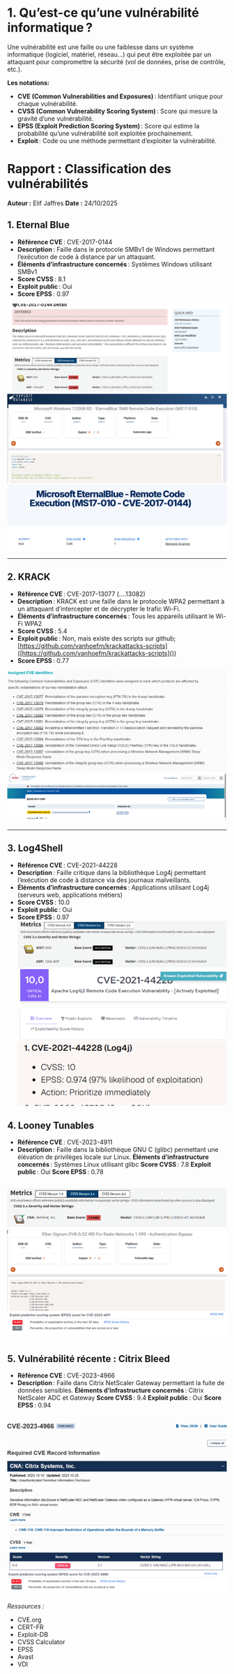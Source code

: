 # 1. Qu’est-ce qu’une vulnérabilité informatique ?

Une vulnérabilité est une faille ou une faiblesse dans un système informatique (logiciel, matériel, réseau…) qui peut être exploitée par un attaquant pour compromettre la sécurité (vol de données, prise de contrôle, etc.).

**Les notations:**

- **CVE (Common Vulnerabilities and Exposures)** : Identifiant unique pour chaque vulnérabilité.
- **CVSS (Common Vulnerability Scoring System)** : Score qui mesure la gravité d’une vulnérabilité.
- **EPSS (Exploit Prediction Scoring System)** : Score qui estime la probabilité qu’une vulnérabilité soit exploitée prochainement.
- **Exploit** : Code ou une méthode permettant d’exploiter la vulnérabilité.

# Rapport : Classification des vulnérabilités

**Auteur :** Elif Jaffres
**Date :** 24/10/2025

## 1. Eternal Blue

- **Référence CVE** : CVE-2017-0144
- **Description** : Faille dans le protocole SMBv1 de Windows permettant l’exécution de code à distance par un attaquant.
-  **Éléments d’infrastructure concernés** : Systèmes Windows utilisant SMBv1
-  **Score CVSS** : 8.1
- **Exploit public** : Oui
-  **Score EPSS** : 0.97

  ![alt text](images/CVSS-eternal-blue.png)
  ![alt text](images/exploit-eternal-blue.png)
  ![alt text](images/epss-eternal-blue.png)

---

## 2. KRACK

- **Référence CVE** : CVE-2017-13077 (....13082)
- **Description** : KRACK est une faille dans le protocole WPA2 permettant à un attaquant d’intercepter et de décrypter le trafic Wi-Fi.
-  **Éléments d’infrastructure concernés** : Tous les appareils utilisant le Wi-Fi WPA2
-  **Score CVSS** : 5.4
-  **Exploit public** : Non, mais existe des scripts sur github; [https://github.com/vanhoefm/krackattacks-scripts]([https://github.com/vanhoefm/krackattacks-scripts]())
-  **Score EPSS** : 0.77

  ![alt text](images/CVE-krack.png)
  ![alt text](images/cvss-epss-krack.png)

---

## 3. Log4Shell

- **Référence CVE** : CVE-2021-44228
- **Description** : Faille critique dans la bibliothèque Log4j permettant l’exécution de code à distance via des journaux malveillants.
-  **Éléments d’infrastructure concernés** : Applications utilisant Log4j (serveurs web, applications métiers)
-  **Score CVSS** : 10.0
-  **Exploit public** : Oui
-  **Score EPSS** : 0.97
 ![alt text](images/cvss-log4shell.png) 
 ![alt text](images/exploit-log4shell.png)
 ![alt text](images/epss-log4shell.png)

## 4. Looney Tunables

- **Référence CVE** : CVE-2023-4911
- **Description** : Faille dans la bibliothèque GNU C (glibc) permettant une élévation de privilèges locale sur Linux.
  **Éléments d’infrastructure concernés** : Systèmes Linux utilisant glibc
  **Score CVSS** : 7.8
  **Exploit public** : Oui
  **Score EPSS** : 0.78

![alt text](images/cvss-loonely.png)
![alt text](images/exploit-loonely.png)
![alt text](images/epss-loonlely.png)
---

## 5. Vulnérabilité récente : Citrix Bleed

- **Référence CVE** : CVE-2023-4966
- **Description** : Faille dans Citrix NetScaler Gateway permettant la fuite de données sensibles.
  **Éléments d’infrastructure concernés** : Citrix NetScaler ADC et Gateway
  **Score CVSS** : 9.4
  **Exploit public** : Oui
  **Score EPSS** : 0.94

![alt text](images/cve-cvss-citrix.png)
![alt text](images/epss-citrix.png)
---

*Ressources :*

- CVE.org
- CERT-FR
- Exploit-DB
- CVSS Calculator
- EPSS
- Avast
- VDI


